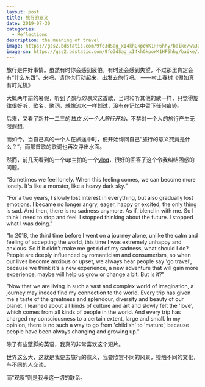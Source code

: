 ```yaml
---
layout: post
title: 旅行的意义
date: 2019-07-30
categories:
  - Reflections
description: the meaning of travel
image: https://gss2.bdstatic.com/9fo3dSag_xI4khGkpoWK1HF6hhy/baike/w%3D268%3Bg%3D0/sign=f1c499cad60735fa91f049bfa66a688e/cb8065380cd79123cd01afa5af345982b3b78079.jpg
image-sm: https://gss2.bdstatic.com/9fo3dSag_xI4khGkpoWK1HF6hhy/baike/w%3D268%3Bg%3D0/sign=f1c499cad60735fa91f049bfa66a688e/cb8065380cd79123cd01afa5af345982b3b78079.jpg
---
```


旅行是件好事情。虽然有时你会感到疲倦，有时还会感到失望，不过那里肯定会有“什么东西”。来吧，请你也行动起来，出发去旅行吧。
——村上春树《假如真有时光机》

大概两年前的暑假，听到了*旅行的意义*这首歌，当时和听其他的歌一样，只觉得旋律很好听，歌名、歌词，就像流水一样划过，没有在记忆中留下任何痕迹。

后来，又看了新井一二三的*独立 从一个人旅行开始*，不禁对一个人的旅行产生无限遐想。

而如今，当自己真的一个人在旅途中时，便开始询问自己“旅行的意义究竟是什么？”，而那首歌的歌词也再次浮出水面。

然而，前几天看到的一个up主拍的一个[vlog](<https://www.bilibili.com/video/av60140367>)，很好的回答了这个令我纠结困惑的问题。

“Sometimes we feel lonely. When this feeling comes, we can become more lonely. It's like a monster, like a heavy dark sky.”

"For a two years, I slowly lost interest in everything, but also gradually lost emotions. I became no longer angry, eager, happy or excited, the only thing is sad. And then, there is no sadness anymore. As if, blend in with me. So I think I need to stop and feel. I stopped thinking about the future. I stopped what I was doing."

"In 2018, the third time before I went on a journey alone, unlike the calm and feeling of accepting the world, this time I was extremely unhappy and anxious. So if it didn't make me get rid of my sadness, what should I do? People are deeply influenced by romanticism and consumerism, so when our lives become anxious or upset, we always hear people say 'go travel',  because we think it's a new experience, a new adventure that will gain more experience, maybe will help us grow or change a bit. But is it?"

"Now that we are living in such a vast and complex world of imagination, a journey may indeed find my connection to the world. Every trip has given me a taste of the greatness and splendour, diversity and beauty of our planet. I learned about all kinds of culture and art and slowly felt the 'love', which comes from all kinds of people in the world. And every trip has charged my consciousness to a certain extent, large and small. In my opinion, there is no such a way to go from 'childish' to 'mature', because people have been always changing and growing up."

除了有些蹩脚的英语，我真的非常喜欢这个短片。

世界这么大，这就是我要去旅行的意义，我要欣赏不同的风景，接触不同的文化，与不同的人交谈。

而“观察”则是我与这一切的联系。